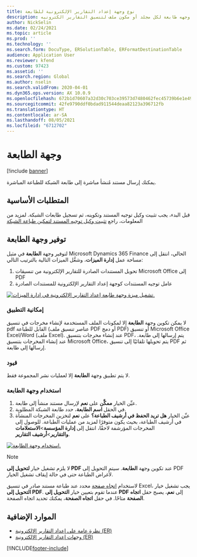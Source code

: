 ```yaml
---
title: نوع وجهة إعداد التقارير الإلكترونية للطابعة
description: يشرح هذا الموضوع معلومات حول كيفيه تكوين وجهه طابعة لكل مجلد أو مكون ملف لتنسيق التقارير الكترونيه (ER).
author: NickSelin
ms.date: 02/24/2021
ms.topic: article
ms.prod: ''
ms.technology: ''
ms.search.form: DocuType, ERSolutionTable, ERFormatDestinationTable
audience: Application User
ms.reviewer: kfend
ms.custom: 97423
ms.assetid: ''
ms.search.region: Global
ms.author: nselin
ms.search.validFrom: 2020-04-01
ms.dyn365.ops.version: AX 10.0.9
ms.openlocfilehash: 672b1d70607a32d30c703ce39573d7480462fec45739b6e1e49ef27166a50e2c
ms.sourcegitcommit: 42fe9790ddf0bdad911544deaa82123a396712fb
ms.translationtype: HT
ms.contentlocale: ar-SA
ms.lasthandoff: 08/05/2021
ms.locfileid: "6712702"
---
```

# <a name="printer-destination"></a><a name="PrinterDestinationType"></a>وجهة الطابعة

[!include [banner](../includes/banner.md)]

يمكنك إرسال مستند مُنشأ مباشرة إلى طابعة الشبكة للطباعة المباشرة.

## <a name="prerequisites"></a>المتطلبات الأساسية

قبل البدء، يجب تثبيت وكيل توجيه المستند وتكوينه، ثم تسجيل طابعات الشبكة. لمزيد من المعلومات، راجع [تثبيت وكيل توجيه المستند لتمكين طباعة الشبكة](./install-document-routing-agent.md)

## <a name="make-the-printer-destination-available"></a>توفير وجهة الطابعة

لتوفير وجهة **الطابعة** في مثيل Microsoft Dynamics 365 Finance الحالي، انتقل إلى مساحة عمل **إدارة الميزات**، وشغَّل الميزات التالية بالترتيب التالي:

1. تحويل المستندات الصادرة للتقارير الإلكترونية من تنسيقات Microsoft Office إلى PDF
2. عامل توجيه المستندات كوجهة إعداد التقارير الإلكترونية للمستندات الصادرة

[![تشغيل ميزة وجهة طابعة إعداد التقارير الإلكترونية في إدارة الميزات.](./media/ER_Destinations-EnablePrinterDestinationFeature.png)](./media/ER_Destinations-EnablePrinterDestinationFeature.png)

### <a name="applicability"></a>إمكانية التطبيق

لا يمكن تكوين وجهة **الطابعة** إلا لمكونات الملف المستخدمة لإنشاء مخرجات في تنسيق pdf القابل للطباعة (عناصر تنسيق ملف PDF أو دمج PDF) أو تنسيق Microsoft Office Excel/Word (ملف Excel). عند إنشاء مخرجات بتنسيق PDF، يتم إرسالها إلى طابعة. عند إنشاء المخرجات بتنسيق Microsoft Office، يتم تحويلها تلقائيًا إلى تنسيق PDF ثم إرسالها إلى طابعة.

### <a name="limitations"></a>قيود

لا يتم تطبيق وجهة **الطابعة** إلا لعمليات نشر المجموعة فقط.

### <a name="use-the-printer-destination"></a>استخدام وجهة الطابعة

1. عيِّن الخيار **ممكَّن** على **نعم** لإرسال مستند منشأ إلى طابعة.
2. في الحقل **اسم الطابعة**، حدد طابعة الشبكة المطلوبة.
3. عيِّن الخيار **هل تريد الحفظ في أرشيف الطباعة؟** على **نعم** لتخزين المخرجات المنشأة في أرشيف الطباعة، بحيث يكون متوفرًا لمزيد من عمليات الطباعة. للوصول إلى المخرجات المؤرشفة لاحقًا، انتقل إلى **إدارة المؤسسة**\>**‏‫الاستعلامات والتقارير‬**\>**أرشيف التقارير**.

[![استخدام وجهة الطابعة.](./media/ER_Destinations-PrinterDestination.png)](./media/ER_Destinations-PrinterDestination.png)

> [!NOTE]
> لا يلزم تشغيل خيار **لتحويل إلى PDF‬** عند تكوين وجهة **الطابعة**. سيتم التحويل إلى PDF لأغراض الطباعة حتى في حالة إيقاف تشغيل الخيار.

لاستخدام [اتجاه صفحة](electronic-reporting-destinations.md#SelectPdfPageOrientation) محدد عند طباعة مستند صادر في تنسيق Excel، يجب تشغيل خيار **التحويل إلى PDF**. عندما تقوم بتعيين خيار **التحويل إلى PDF** إلى **نعم**، يصبح حقل **اتجاه الصفحة** متاحًا. في حقل **اتجاه الصفحة**، يمكنك تحديد اتجاه الصفحة.

## <a name="additional-resources"></a>الموارد الإضافية

- [نظرة عامة على إعداد التقارير الإلكترونية (ER)](general-electronic-reporting.md)
- [وجهات إعداد التقارير الإلكترونية (ER)‬](electronic-reporting-destinations.md)


[!INCLUDE[footer-include](../../../includes/footer-banner.md)]